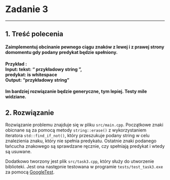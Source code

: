 # Zadanie 3

---

## 1. Treść polecenia
#### Zaimplementuj obcinanie pewnego ciągu znaków z lewej i z prawej strony domomentu gdy podany predykat będzie spełniony.

#### Przykład : <br> Input: tekst: “ przykładowy string ”, <br> predykat: is whitespace <br> Output: “przykładowy string”
#### Im bardziej rozwiązanie będzie generyczne, tym lepiej. Testy mile widziane.

## 2. Rozwiązanie
Rozwiązanie problemu znajduje się w pliku `src/main.cpp`. Początkowe znaki obicnane są za pomocą metody `string::erase()` z wykorzystaniem iteratora `std::find_if_not()`, który przeszukuje podany string w celu znalezienia znaku, który nie spełnia predykatu. Ostatnie znaki podanego łańcucha znakowego są sprawdzane ręcznie, czy spełniają predykat i wtedy są usuwane.

Dodatkowo tworzony jest plik `src/task3.cpp`, który służy do utworzenie biblioteki. Jest ona następnie testowana w programie `tests/test_task3.exe` za pomocą [GoogleTest](https://github.com/google/googletest).
